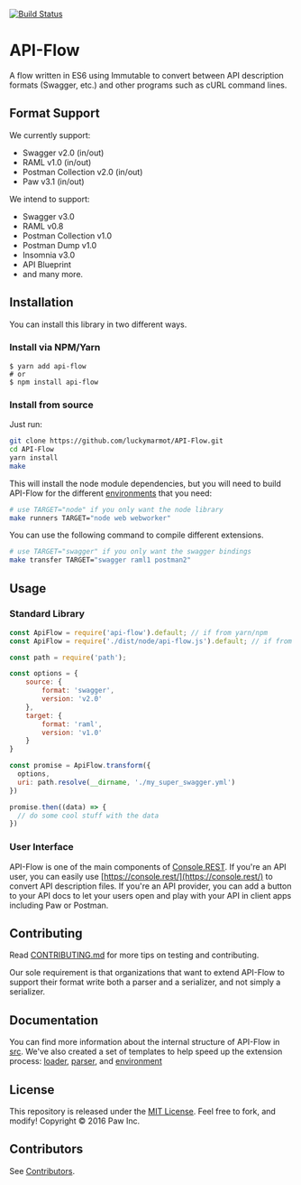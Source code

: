 [![Build Status](https://travis-ci.org/luckymarmot/API-Flow.svg?branch=master)](https://travis-ci.org/luckymarmot/API-Flow)

# API-Flow

A flow written in ES6 using Immutable to convert between API description formats (Swagger, etc.) and other programs such as cURL command lines.

## Format Support

We currently support:

- Swagger v2.0 (in/out)
- RAML v1.0 (in/out)
- Postman Collection v2.0 (in/out)
- Paw v3.1 (in/out)

We intend to support:

- Swagger v3.0
- RAML v0.8
- Postman Collection v1.0
- Postman Dump v1.0
- Insomnia v3.0
- API Blueprint
- and many more.

## Installation

You can install this library in two different ways.


### Install via NPM/Yarn

```shell
$ yarn add api-flow
# or
$ npm install api-flow
```

### Install from source

Just run:

```sh
git clone https://github.com/luckymarmot/API-Flow.git
cd API-Flow
yarn install
make
```

This will install the node module dependencies, but you will need to build API-Flow for the different [environments](src/environments) that you need:

```sh
# use TARGET="node" if you only want the node library
make runners TARGET="node web webworker"
```

You can use the following command to compile different extensions.

```sh
# use TARGET="swagger" if you only want the swagger bindings
make transfer TARGET="swagger raml1 postman2"
```

## Usage

### Standard Library

```js
const ApiFlow = require('api-flow').default; // if from yarn/npm
const ApiFlow = require('./dist/node/api-flow.js').default; // if from `make runners TARGET="node"`

const path = require('path');

const options = {
    source: {
        format: 'swagger',
        version: 'v2.0'
    },
    target: {
        format: 'raml',
        version: 'v1.0'
    }
}

const promise = ApiFlow.transform({
  options,
  uri: path.resolve(__dirname, './my_super_swagger.yml')
})

promise.then((data) => {
  // do some cool stuff with the data
})
```

### User Interface

API-Flow is one of the main components of [Console.REST](https://github.com/luckymarmot/console-rest). If you're an API user, you can easily use [https://console.rest/](https://console.rest/) to convert API description files. If you're an API provider, you can add a button to your API docs to let your users open and play with your API in client apps including Paw or Postman.

## Contributing

Read [CONTRIBUTING.md](CONTRIBUTING.md) for more tips on testing and contributing.

Our sole requirement is that organizations that want to extend API-Flow to support their format write both a parser and a serializer, and not simply a serializer.

## Documentation

You can find more information about the internal structure of API-Flow in [src](src). We've also created a set of templates to help speed up the extension process: [loader](src/loaders/template/v1.0), [parser](src/parsers/template/v1.0/), and [environment](src/environments/template)

## License

This repository is released under the [MIT License](LICENSE). Feel free to fork, and modify!
Copyright © 2016 Paw Inc.

## Contributors

See [Contributors](https://github.com/JonathanMontane/API-Flow/graphs/contributors).
